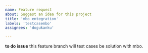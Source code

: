 ```yaml
---
name: Feature request
about: Suggest an idea for this project
title: 'mbo entegration'
labels: 'testcasembo'
assignees: 'dogukanku'

---
```


**to do issue**
this feature branch will test cases be solution with mbo.
